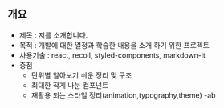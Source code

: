 ## 개요

- 제목 : 저를 소개합니다.
- 목적 : 개발에 대한 열정과 학습한 내용을 소개 하기 위한 프로젝트
- 사용기술 : react, recoil, styled-components, markdown-it
- 중점
  - 단위별 알아보기 쉬운 정리 및 구조
  - 최대한 작게 나눈 컴포넌트
  - 재활용 되는 스타일 정리(animation,typography,theme)
    -ab
